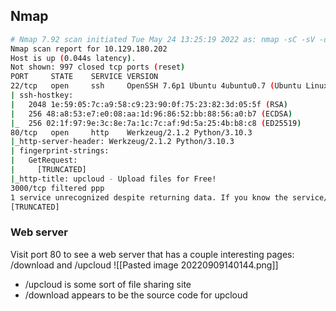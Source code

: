 ## Nmap
```bash
# Nmap 7.92 scan initiated Tue May 24 13:25:19 2022 as: nmap -sC -sV -oA nmap/init 10.129.180.202
Nmap scan report for 10.129.180.202
Host is up (0.044s latency).
Not shown: 997 closed tcp ports (reset)
PORT     STATE    SERVICE VERSION
22/tcp   open     ssh     OpenSSH 7.6p1 Ubuntu 4ubuntu0.7 (Ubuntu Linux; protocol 2.0)
| ssh-hostkey: 
|   2048 1e:59:05:7c:a9:58:c9:23:90:0f:75:23:82:3d:05:5f (RSA)
|   256 48:a8:53:e7:e0:08:aa:1d:96:86:52:bb:88:56:a0:b7 (ECDSA)
|_  256 02:1f:97:9e:3c:8e:7a:1c:7c:af:9d:5a:25:4b:b8:c8 (ED25519)
80/tcp   open     http    Werkzeug/2.1.2 Python/3.10.3
|_http-server-header: Werkzeug/2.1.2 Python/3.10.3
| fingerprint-strings: 
|   GetRequest: 
|     [TRUNCATED]
|_http-title: upcloud - Upload files for Free!
3000/tcp filtered ppp
1 service unrecognized despite returning data. If you know the service/version, please submit the following fingerprint at https://nmap.org/cgi-bin/submit.cgi?new-service :
[TRUNCATED]
```
### Web server
Visit port 80 to see a web server that has a couple interesting pages: /download and /upcloud
![[Pasted image 20220909140144.png]]
- /upcloud is some sort of file sharing site
- /download appears to be the source code for upcloud